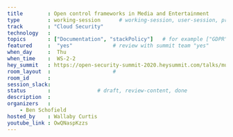 ```yaml
---
title        : Open control frameworks in Media and Entertainment
type         : working-session      # working-session, user-session, product-session
track        : "Cloud Security"
technology   :
topics       : ["Documentation", "stackPolicy"]   # for example ["GDPR"]
featured     :  "yes"             # review with summit team "yes"
when_day     :  Thu
when_time    :  WS-2-2
hey_summit   : https://open-security-summit-2020.heysummit.com/talks/multi-cloud-governance-2pm-bst/
room_layout  :                    #
room_id      :
session_slack: 
status       :               # draft, review-content, done
description  :
organizers   :
    - Ben Schofield
hosted_by    : Wallaby Curtis
youtube_link : OwQNaspKzzs
---
```



<!--(add intro)

## "BCP"

(...)

## "ISO"

(...)

## "Testing of the policies"

(...)

## References

(...)


## Previous-->
